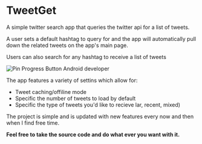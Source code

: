 TweetGet
========

A simple twitter search app that queries the twitter api for a list of tweets.

A user sets a default hashtag to query for and the app will automatically  pull down the related tweets on the app's
main page.

Users can also search for any hashtag to receive a list of tweets

![Pin Progress Button Android developer][1]

The app features a variety of settins which allow for:
<ul>
<li>Tweet caching/offiline mode</li>
<li>Specific the number of tweets to load by default</li>
<li>Specific the type of tweets you'd like to recieve lar, recent, mixed)</li>
</ul>


The project is simple and is updated with new features every now and then when I find free time.

<b>Feel free to take the source code and do what ever you want with it.</b>


[1]:http://www.imagebam.com/image/b79452268256053
